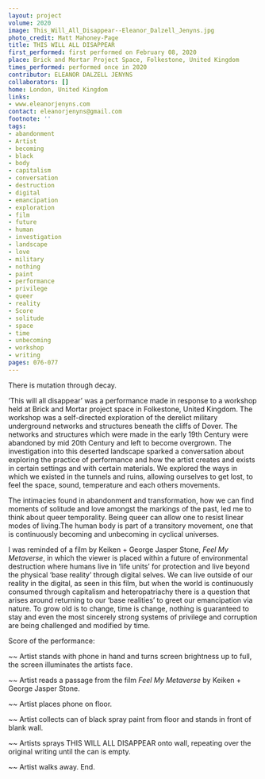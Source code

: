 ```yaml
---
layout: project
volume: 2020
image: This_Will_All_Disappear--Eleanor_Dalzell_Jenyns.jpg
photo_credit: Matt Mahoney-Page
title: THIS WILL ALL DISAPPEAR
first_performed: first performed on February 08, 2020
place: Brick and Mortar Project Space, Folkestone, United Kingdom
times_performed: performed once in 2020
contributor: ELEANOR DALZELL JENYNS
collaborators: []
home: London, United Kingdom
links:
- www.eleanorjenyns.com
contact: eleanorjenyns@gmail.com
footnote: ''
tags:
- abandonment
- Artist
- becoming
- black
- body
- capitalism
- conversation
- destruction
- digital
- emancipation
- exploration
- film
- future
- human
- investigation
- landscape
- love
- military
- nothing
- paint
- performance
- privilege
- queer
- reality
- Score
- solitude
- space
- time
- unbecoming
- workshop
- writing
pages: 076-077
---
```


There is mutation through decay. 

‘This will all disappear’ was a performance made in response to a workshop held at Brick and Mortar project space in Folkestone, United Kingdom. The workshop was a self-directed exploration of the derelict military underground networks and structures beneath the cliffs of Dover. The networks and structures which were made in the early 19th Century were abandoned by mid 20th Century and left to become overgrown. The investigation into this deserted landscape sparked a conversation about exploring the practice of performance and how the artist creates and exists in certain settings and with certain materials. We explored the ways in which we existed in the tunnels and ruins, allowing ourselves to get lost, to feel the space, sound, temperature and each others movements.

The intimacies found in abandonment and transformation, how we can find moments of solitude and love amongst the markings of the past, led me to think about queer temporality. Being queer can allow one to resist linear modes of living.The human body is part of a transitory movement, one that is continuously becoming and unbecoming in cyclical universes. 

I was reminded of a film by Keiken + George Jasper Stone, *Feel My Metaverse*, in which the viewer is placed within a future of environmental destruction where humans live in ‘life units’ for protection and live beyond the physical ‘base reality’ through digital selves. We can live outside of our reality in the digital, as seen in this film, but when the world is continuously consumed through capitalism and heteropatriachy there is a question that arises around returning to our ‘base realities’ to greet our emancipation via nature. To grow old is to change, time is change, nothing is guaranteed to stay and even the most sincerely strong systems of privilege and corruption are being challenged and modified by time.


Score of the performance:

~~ Artist stands with phone in hand and turns screen brightness up to full, the screen illuminates the artists face.

~~ Artist reads a passage from the film *Feel My Metaverse* by Keiken + George Jasper Stone.

~~ Artist places phone on floor.

~~ Artist collects can of black spray paint from floor and stands in front of blank wall.

~~ Artists sprays THIS WILL ALL DISAPPEAR onto wall, repeating over the original writing until the can is empty.

~~ Artist walks away. End.
